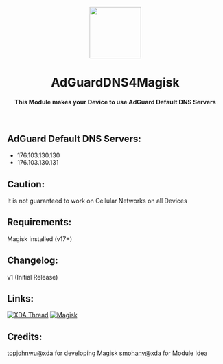 <p align="center"><img src="https://i.ibb.co/17srxvz/AdGuard.png" width="120"></a>
<h1 align="center"><b>AdGuardDNS4Magisk</b></h1>
<h4 align="center">This Module makes your Device to use AdGuard Default DNS Servers</h4>
<br />

## AdGuard Default DNS Servers:
* 176.103.130.130
* 176.103.130.131

## Caution:
It is not guaranteed to work on Cellular Networks on all Devices
<br />

## Requirements:
Magisk installed (v17+)
<br />

## Changelog:
v1 (Initial Release)
<br />

## Links:
[![XDA Thread](https://img.shields.io/badge/XDA-Thread-orange.svg)](https://forum.xda-developers.com/apps/magisk/module-adguarddns4magisk-default-famile-t3905370)
[![Magisk](https://img.shields.io/badge/Magisk-v17%2B-brightgreen.svg)](https://forum.xda-developers.com/apps/magisk/official-magisk-v7-universal-systemless-t3473445)
<br />

## Credits:
<a href="https://forum.xda-developers.com/member.php?u=4470081">topjohnwu@xda</a> for developing Magisk
<a href="https://forum.xda-developers.com/member.php?u=358748">smohanv@xda</a> for Module Idea
